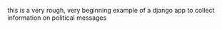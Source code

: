 this is a very rough, very beginning example of a django app to collect information on political messages